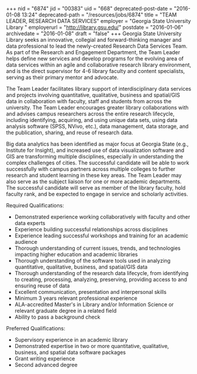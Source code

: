 +++
nid = "6874"
jid = "00383"
uid = "668"
deprecated-post-date = "2016-01-08 13:24"
deprecated-path = "/resources/jobs/6874"
title = "TEAM LEADER, RESEARCH DATA SERVICES"
employer = "Georgia State University Library "
employerurl = "http://library.gsu.edu/"
postdate = "2016-01-06"
archivedate = "2016-01-08"
draft = "false"
+++
Georgia State University Library seeks an innovative, collegial and
forward-thinking manager and data professional to lead the newly-created
Research Data Services Team. As part of the Research and Engagement
Department, the Team Leader helps define new services and develop
programs for the evolving area of data services within an agile and
collaborative research library environment, and is the direct supervisor
for 4-6 library faculty and content specialists, serving as their
primary mentor and advocate.

The Team Leader facilitates library support of interdisciplinary data
services and projects involving quantitative, qualitative, business and
spatial/GIS data in collaboration with faculty, staff and students from
across the university. The Team Leader encourages greater library
collaborations with and advises campus researchers across the entire
research lifecycle, including identifying, acquiring, and using unique
data sets, using data analysis software (SPSS, NVivo, etc.), data
management, data storage, and the publication, sharing, and reuse of
research data.

Big data analytics has been identified as major focus at Georgia State
(e.g., Institute for Insight), and increased use of data visualization
software and GIS are transforming multiple disciplines, especially in
understanding the complex challenges of cities. The successful candidate
will be able to work successfully with campus partners across multiple
colleges to further research and student learning in these key areas.
The Team Leader may also serve as the subject liaison for one or more
academic departments. The successful candidate will serve as member of
the library faculty, hold faculty rank, and be expected to engage in
service and scholarly activities.
  
Required Qualifications:

-   Demonstrated experience working collaboratively with faculty and
    other data experts
-   Experience building successful relationships across disciplines
-   Experience leading successful workshops and training for an academic
    audience
-   Thorough understanding of current issues, trends, and technologies
    impacting higher education and academic libraries
-   Thorough understanding of the software tools used in analyzing
    quantitative, qualitative, business, and spatial/GIS data
-   Thorough understanding of the research data lifecycle, from
    identifying to creating, processing, analyzing, preserving,
    providing access to and ensuring reuse of data
-   Excellent communication, presentation and interpersonal skills
-   Minimum 3 years relevant professional experience
-   ALA-accredited Master's in Library and/or Information Science or
    relevant graduate degree in a related field
-   Ability to pass a background check

Preferred Qualifications:

-   Supervisory experience in an academic library
-   Demonstrated expertise in two or more quantitative, qualitative,
    business, and spatial data software packages
-   Grant writing experience
-   Second advanced degree

